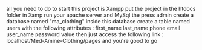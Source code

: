 all you need to do to start this project is Xampp
put the project in the htdocs folder in Xamp
run your apache server and MySql the press admin
create a database named "ma_clothing"
inside this database create a table named users with the following attributes :
first_name
last_name
phone
email
user_name
password
value
then just access the following link : localhost/Med-Amine-Clothing/pages 
and you're good to go 
